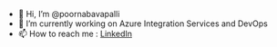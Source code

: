 - 👋 Hi, I’m @poornabavapalli
- 👀 I’m currently working on Azure Integration Services and DevOps
- 📫 How to reach me : [LinkedIn](https://www.linkedin.com/in/poorna-bavapalli/)

<!---
poornabavapalli/poornabavapalli is a ✨ special ✨ repository because its `README.md` (this file) appears on your GitHub profile.
You can click the Preview link to take a look at your changes.
--->
